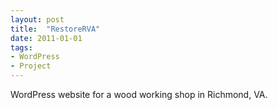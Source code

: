 ```yaml
---
layout: post
title:  "RestoreRVA"
date: 2011-01-01
tags:
- WordPress
- Project
---
```


WordPress website for a wood working shop in Richmond, VA.
